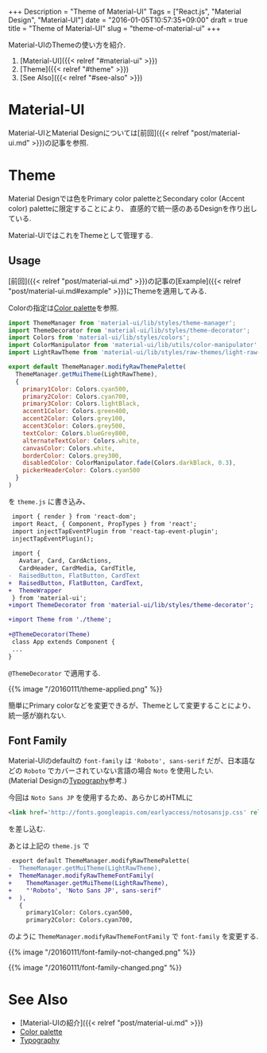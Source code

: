 +++
Description = "Theme of Material-UI"
Tags = ["React.js", "Material Design", "Material-UI"]
date = "2016-01-05T10:57:35+09:00"
draft = true
title = "Theme of Material-UI"
slug = "theme-of-material-ui"
+++

Material-UIのThemeの使い方を紹介.

<!--more-->

1. [Material-UI]({{< relref "#material-ui" >}})
2. [Theme]({{< relref "#theme" >}})
3. [See Also]({{< relref "#see-also" >}})


# Material-UI

Material-UIとMaterial Designについては[前回]({{< relref "post/material-ui.md" >}})の記事を参照.


# Theme

Material Designでは色をPrimary color paletteとSecondary color (Accent color) paletteに限定することにより、
直感的で統一感のあるDesignを作り出している.

Material-UIではこれをThemeとして管理する.


## Usage

[前回]({{< relref "post/material-ui.md" >}})の記事の[Example]({{< relref "post/material-ui.md#example" >}})にThemeを適用してみる.

Colorの指定は[Color palette](https://www.google.com/design/spec/style/color.html#color-color-palette)を参照.

```js
import ThemeManager from 'material-ui/lib/styles/theme-manager';
import ThemeDecorator from 'material-ui/lib/styles/theme-decorator';
import Colors from 'material-ui/lib/styles/colors';
import ColorManipulator from 'material-ui/lib/utils/color-manipulator';
import LightRawTheme from 'material-ui/lib/styles/raw-themes/light-raw-theme';

export default ThemeManager.modifyRawThemePalette(
  ThemeManager.getMuiTheme(LightRawTheme),
  {
    primary1Color: Colors.cyan500,
    primary2Color: Colors.cyan700,
    primary3Color: Colors.lightBlack,
    accent1Color: Colors.green400,
    accent2Color: Colors.grey100,
    accent3Color: Colors.grey500,
    textColor: Colors.blueGrey800,
    alternateTextColor: Colors.white,
    canvasColor: Colors.white,
    borderColor: Colors.grey300,
    disabledColor: ColorManipulator.fade(Colors.darkBlack, 0.3),
    pickerHeaderColor: Colors.cyan500
  }
)
```

を `theme.js` に書き込み、

```diff
 import { render } from 'react-dom';
 import React, { Component, PropTypes } from 'react';
 import injectTapEventPlugin from 'react-tap-event-plugin';
 injectTapEventPlugin();
 
 import {
   Avatar, Card, CardActions,
   CardHeader, CardMedia, CardTitle,
-  RaisedButton, FlatButton, CardText
+  RaisedButton, FlatButton, CardText,
+  ThemeWrapper
 } from 'material-ui';
+import ThemeDecorator from 'material-ui/lib/styles/theme-decorator';

+import Theme from './theme';
 
+@ThemeDecorator(Theme)
 class App extends Component {
 ...
}
```

`@ThemeDecorator` で適用する.

{{% image "/20160111/theme-applied.png"  %}}

簡単にPrimary colorなどを変更できるが、Themeとして変更することにより、統一感が崩れない.


## Font Family

Material-UIのdefaultの `font-family` は `'Roboto', sans-serif` だが、日本語などの `Roboto` でカバーされていない言語の場合 `Noto` を使用したい.  
(Material Designの[Typography](https://www.google.com/design/spec/style/typography.html#typography-typeface)参考.)

今回は `Noto Sans JP` を使用するため、あらかじめHTMLに

```html
<link href='http://fonts.googleapis.com/earlyaccess/notosansjp.css' rel='stylesheet' type='text/css'>
```

を差し込む.

あとは上記の `theme.js` で

```diff
 export default ThemeManager.modifyRawThemePalette(
-  ThemeManager.getMuiTheme(LightRawTheme),
+  ThemeManager.modifyRawThemeFontFamily(
+    ThemeManager.getMuiTheme(LightRawTheme),
+    "'Roboto', 'Noto Sans JP', sans-serif"
+  ),
   {
     primary1Color: Colors.cyan500,
     primary2Color: Colors.cyan700,
```

のように `ThemeManager.modifyRawThemeFontFamily` で `font-family` を変更する.

{{% image "/20160111/font-family-not-changed.png" %}}

{{% image "/20160111/font-family-changed.png" %}}


# See Also

- [Material-UIの紹介]({{< relref "post/material-ui.md" >}})
- [Color palette](https://www.google.com/design/spec/style/color.html#color-color-palette)
- [Typography](https://www.google.com/design/spec/style/typography.html#typography-typeface)
